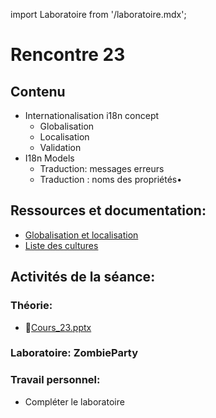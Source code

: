 import Laboratoire from '/laboratoire.mdx';

# Rencontre 23

## Contenu
- Internationalisation i18n concept 
  - Globalisation 
  - Localisation 
  - Validation 
- I18n Models 
  - Traduction: messages erreurs 
  - Traduction : noms des propriétés•	 

## Ressources et documentation: 
- [Globalisation et localisation](https://docs.microsoft.com/en-us/aspnet/core/fundamentals/localization?view=aspnetcore-5.0) 
- [Liste des cultures](https://docwiki.embarcadero.com/RADStudio/Sydney/en/Language_Culture_Names,_Codes,_and_ISO_Values)

## Activités de la séance: 

### Théorie:  
- 🔗[Cours_23.pptx](https://cegepedouardmontpetit.sharepoint.com/:p:/s/CMT420InformatiqueComitesCours-3W6/Ea3rlHReYzJKlb7pVayggsEBBb9PqLRsTIrnvCcI6UZ1uw?e=VYJxgw)

### Laboratoire: ZombieParty 
<Laboratoire nom="10XX-S23_Lab1_i18n"/>

### Travail personnel:
- Compléter le laboratoire 
